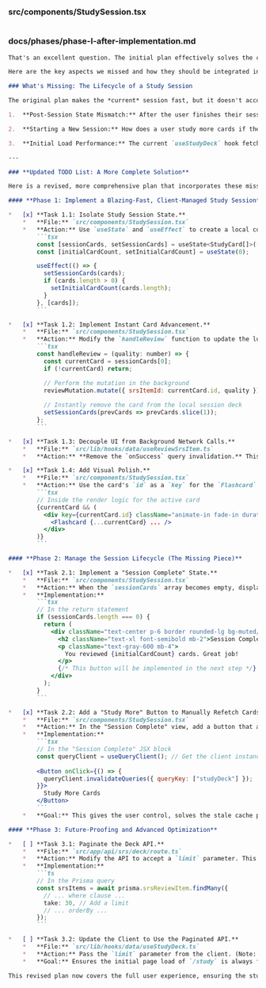 ### src/components/StudySession.tsx
```tsx
```
### docs/phases/phase-l-after-implementation.md
```md
That's an excellent question. The initial plan effectively solves the core lag issue, but you're right to ask what else we should consider. Thinking about the full user-flow reveals a few missing pieces needed to make the solution truly robust and seamless.

Here are the key aspects we missed and how they should be integrated into the plan.

### What's Missing: The Lifecycle of a Study Session

The original plan makes the *current* session fast, but it doesn't account for what happens immediately before or after.

1.  **Post-Session State Mismatch:** After the user finishes their session, our local state (`sessionCards`) will be empty. However, the server-side cache in React Query (`studyDeck`) is now stale. If the user navigates away and comes back, they will see the old deck again until the cache expires. This is confusing.

2.  **Starting a New Session:** How does a user study more cards if they have more due? The plan removes the mechanism to refetch the deck. We need to give the user a way to explicitly start a new session with the next batch of due cards.

3.  **Initial Load Performance:** The current `useStudyDeck` hook fetches *all* due cards at once. If a user has 500 cards due, the initial page load for `/study` could be slow, even if the review process itself becomes fast.

---

### **Updated TODO List: A More Complete Solution**

Here is a revised, more comprehensive plan that incorporates these missing lifecycle steps.

#### **Phase 1: Implement a Blazing-Fast, Client-Managed Study Session** (Combines old Phase 1 & 2)

*   [x] **Task 1.1: Isolate Study Session State.**
    *   **File:** `src/components/StudySession.tsx`
    *   **Action:** Use `useState` and `useEffect` to create a local copy of the `cards` prop. This `sessionCards` state will be managed independently during the review session.
        ```tsx
        const [sessionCards, setSessionCards] = useState<StudyCard[]>([]);
        const [initialCardCount, setInitialCardCount] = useState(0);

        useEffect(() => {
          setSessionCards(cards);
          if (cards.length > 0) {
            setInitialCardCount(cards.length);
          }
        }, [cards]);
        ```

*   [x] **Task 1.2: Implement Instant Card Advancement.**
    *   **File:** `src/components/StudySession.tsx`
    *   **Action:** Modify the `handleReview` function to update the local state directly, providing immediate feedback. The current card will always be `sessionCards[0]`.
        ```tsx
        const handleReview = (quality: number) => {
          const currentCard = sessionCards[0];
          if (!currentCard) return;

          // Perform the mutation in the background
          reviewMutation.mutate({ srsItemId: currentCard.id, quality });
          
          // Instantly remove the card from the local session deck
          setSessionCards(prevCards => prevCards.slice(1));
        };
        ```

*   [x] **Task 1.3: Decouple UI from Background Network Calls.**
    *   **File:** `src/lib/hooks/data/useReviewSrsItem.ts`
    *   **Action:** **Remove the `onSuccess` query invalidation.** This is the critical step to prevent lag. The database update now happens silently without blocking the UI. We will keep the `onError` toast to alert the user if the save fails.

*   [x] **Task 1.4: Add Visual Polish.**
    *   **File:** `src/components/StudySession.tsx`
    *   **Action:** Use the card's `id` as a `key` for the `Flashcard` component and wrap it in a `div` with a fade-in animation class. This ensures a smooth transition between cards.
        ```tsx
        // Inside the render logic for the active card
        {currentCard && (
          <div key={currentCard.id} className="animate-in fade-in duration-300">
            <Flashcard {...currentCard} ... />
          </div>
        )}
        ```

#### **Phase 2: Manage the Session Lifecycle (The Missing Piece)**

*   [x] **Task 2.1: Implement a "Session Complete" State.**
    *   **File:** `src/components/StudySession.tsx`
    *   **Action:** When the `sessionCards` array becomes empty, display a summary view instead of a flashcard.
    *   **Implementation:**
        ```tsx
        // In the return statement
        if (sessionCards.length === 0) {
          return (
            <div className="text-center p-6 border rounded-lg bg-muted/20">
              <h2 className="text-xl font-semibold mb-2">Session Complete!</h2>
              <p className="text-gray-600 mb-4">
                You reviewed {initialCardCount} cards. Great job!
              </p>
              {/* This button will be implemented in the next step */}
            </div>
          );
        }
        ```

*   [x] **Task 2.2: Add a "Study More" Button to Manually Refetch Cards.**
    *   **File:** `src/components/StudySession.tsx`
    *   **Action:** In the "Session Complete" view, add a button that allows the user to fetch the next batch of due cards.
    *   **Implementation:**
        ```tsx
        // In the "Session Complete" JSX block
        const queryClient = useQueryClient(); // Get the client instance
        
        <Button onClick={() => {
          queryClient.invalidateQueries({ queryKey: ["studyDeck"] });
        }}>
          Study More Cards
        </Button>
        ```
    *   **Goal:** This gives the user control, solves the stale cache problem, and provides a clear way to start a new session.

#### **Phase 3: Future-Proofing and Advanced Optimization**

*   [ ] **Task 3.1: Paginate the Deck API.**
    *   **File:** `src/app/api/srs/deck/route.ts`
    *   **Action:** Modify the API to accept a `limit` parameter. This prevents fetching hundreds of cards at once. A limit of 20-30 is a good starting point.
    *   **Implementation:**
        ```ts
        // In the Prisma query
        const srsItems = await prisma.srsReviewItem.findMany({
          // ... where clause ...
          take: 30, // Add a limit
          // ... orderBy ...
        });
        ```

*   [ ] **Task 3.2: Update the Client to Use the Paginated API.**
    *   **File:** `src/lib/hooks/data/useStudyDeck.ts`
    *   **Action:** Pass the `limit` parameter from the client. (Note: For this initial fix, we can hardcode the limit on the API side as a safety measure).
    *   **Goal:** Ensures the initial page load of `/study` is always fast, regardless of how many cards are due.

This revised plan now covers the full user experience, ensuring the study page is not only fast during reviews but also loads quickly and behaves predictably between sessions.
```